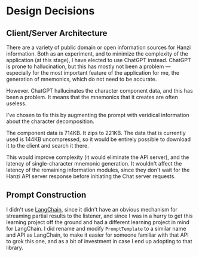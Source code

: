 # Design Decisions

## Client/Server Architecture

There are a variety of public domain or open information sources for Hanzi
information. Both as an experiment, and to minimize the complexity of the
application (at this stage), I have elected to use ChatGPT instead. ChatGPT is
prone to hallucination, but this has mostly not been a problem — especially for
the most important feature of the application for me, the generation of
mnemonics, which do not need to be accurate.

However. ChatGPT hallucinates the character component data, and this has been a problem. It means that the mnemonics that it creates are often useless.

I've chosen to fix this by augmenting the prompt with veridical information about the character decomposition.

The component data is 714KB. It zips to 221KB. The data that is currently used is 144KB uncompressed, so it would be entirely possible to download it to the client and search it there.

This would improve complexity (it would eliminate the API server), and the latency of single-character mnemonic generation. It wouldn't affect the latency of the remaining information modules, since they don't wait for the Hanzi API server response before initiating the Chat server requests.

## Prompt Construction

I didn't use [LangChain](https://langchain.readthedocs.io), since it didn't have an obvious mechanism for streaming partial results to the listener, and since I was in a hurry to get this learning project off the ground and had a different learning project in mind for LangChain. I did rename and modify `PromptTemplate` to a similar name and API as LangChain, to make it easier for someone familiar with that API to grok this one, and as a bit of investment in case I end up adopting to that library.

